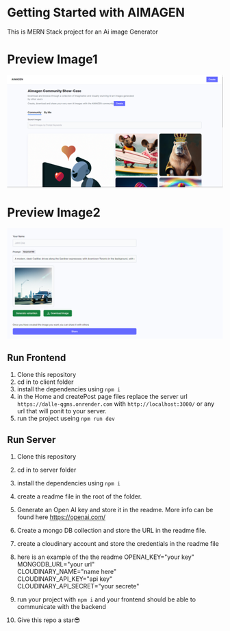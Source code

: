 # Getting Started with AIMAGEN
This is MERN Stack project for an Ai image Generator

# Preview Image1
![Image1](./client/src/assets/images/image1.png)

# Preview Image2
![Image1](./client/src/assets/images/image2.png)

## Run Frontend

1. Clone this repository
2. cd in to client folder
3. install the dependencies  using `npm i`
4. in the Home and createPost page files replace the server url `https://dalle-qgms.onrender.com` with `http://localhost:3000/` or any url that will ponit to your server.
5. run the project useing  `npm run dev`


## Run Server

1. Clone this repository
2. cd in to server folder
3. install the dependencies  using `npm i`
4. create a readme file in the root of the folder.
5. Generate an Open AI key and store it in the readme. More info can be found here https://openai.com/
6. Create a mongo DB collection and store the URL in the readme file.
7. create a cloudinary account and store the credentials in the readme file
8. here is an example of the the readme
OPENAI_KEY="your key"  
MONGODB_URL="your url"  
CLOUDINARY_NAME="name here"  
CLOUDINARY_API_KEY="api key"  
CLOUDINARY_API_SECRET="your secrete"  

9. run your project with `npm i` and your frontend should be able to communicate with the backend

10. Give this repo a star😎